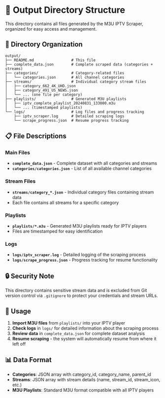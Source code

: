 # 📁 Output Directory Structure

This directory contains all files generated by the M3U IPTV Scraper, organized for easy access and management.

## 📂 Directory Organization

```
output/
├── README.md                 # This file
├── complete_data.json        # Complete scraped data (categories + streams)
├── categories/               # Category-related files
│   └── categories.json       # All channel categories
├── streams/                  # Individual category stream files
│   ├── category_662_4K_UHD.json
│   ├── category_491_US_NEWS.json
│   └── ... (one file per category)
├── playlists/                # Generated M3U playlists
│   ├── iptv_complete_playlist_20240831_133000.m3u
│   └── ... (timestamped playlists)
└── logs/                     # Log files and progress tracking
    ├── iptv_scraper.log      # Detailed scraping logs
    └── scrape_progress.json  # Resume progress tracking
```

## 📋 File Descriptions

### Main Files
- **`complete_data.json`** - Complete dataset with all categories and streams
- **`categories/categories.json`** - List of all available channel categories

### Stream Files
- **`streams/category_*.json`** - Individual category files containing stream data
- Each file contains all streams for a specific category

### Playlists
- **`playlists/*.m3u`** - Generated M3U playlists ready for IPTV players
- Files are timestamped for easy identification

### Logs
- **`logs/iptv_scraper.log`** - Detailed logging of the scraping process
- **`logs/scrape_progress.json`** - Progress tracking for resume functionality

## 🔒 Security Note

This directory contains sensitive stream data and is excluded from Git version control via `.gitignore` to protect your credentials and stream URLs.

## 🎯 Usage

1. **Import M3U files** from `playlists/` into your IPTV player
2. **Check logs** in `logs/` for detailed information about the scraping process
3. **Review data** in `complete_data.json` for complete dataset analysis
4. **Resume scraping** - the system will automatically resume from where it left off

## 📊 Data Format

- **Categories**: JSON array with category_id, category_name, parent_id
- **Streams**: JSON array with stream details (name, stream_id, stream_icon, etc.)
- **M3U Playlists**: Standard M3U format compatible with all IPTV players 